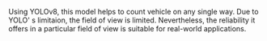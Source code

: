 Using YOLOv8, this model helps to count vehicle on any single way. Due to YOLO' s limitaion, the field of view is limited. Nevertheless, the reliability it offers in a particular field of view is suitable for real-world applications.
